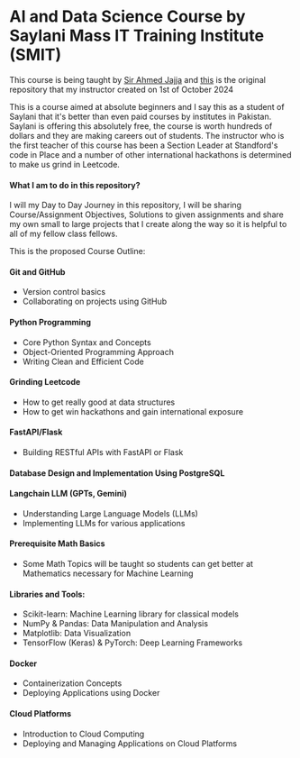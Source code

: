# AI and Data Science Course by Saylani Mass IT Training Institute (SMIT)

This course is being taught by [Sir Ahmed Jajja](https://github.com/Ahmadjajja) and [this](https://github.com/Ahmadjajja/AI_n_DataScience) is the original repository that my instructor created on 1st of October 2024

This is a course aimed at absolute beginners and I say this as a student of Saylani that it's better than even paid courses by institutes in Pakistan. Saylani is offering this absolutely free, the course is worth hundreds of dollars and they are making careers out of students. The instructor who is the first teacher of this course has been a Section Leader at Standford's code in Place and a number of other international hackathons is determined to make us grind in Leetcode. 

#### What I am to do in this repository?

I will my Day to Day Journey in this repository, I will be sharing Course/Assignment Objectives, Solutions to given assignments and share my own small to large projects that I create along the way so it is helpful to all of my fellow class fellows.

This is the proposed Course Outline:

#### Git and GitHub

- Version control basics
- Collaborating on projects using GitHub

#### Python Programming

- Core Python Syntax and Concepts
- Object-Oriented Programming Approach
- Writing Clean and Efficient Code

#### Grinding Leetcode

- How to get really good at data structures 
- How to get win hackathons and gain international exposure

#### FastAPI/Flask 

- Building RESTful APIs with FastAPI or Flask

#### Database Design and Implementation Using PostgreSQL

#### Langchain LLM (GPTs, Gemini)

- Understanding Large Language Models (LLMs)
- Implementing LLMs for various applications

#### Prerequisite Math Basics

- Some Math Topics will be taught so students can get better at Mathematics necessary for Machine Learning

#### Libraries and Tools:

- Scikit-learn: Machine Learning library for classical models
- NumPy & Pandas: Data Manipulation and Analysis
- Matplotlib: Data Visualization
- TensorFlow (Keras) & PyTorch: Deep Learning Frameworks

#### Docker 

- Containerization Concepts
- Deploying Applications using Docker

#### Cloud Platforms

- Introduction to Cloud Computing
- Deploying and Managing Applications on Cloud Platforms
